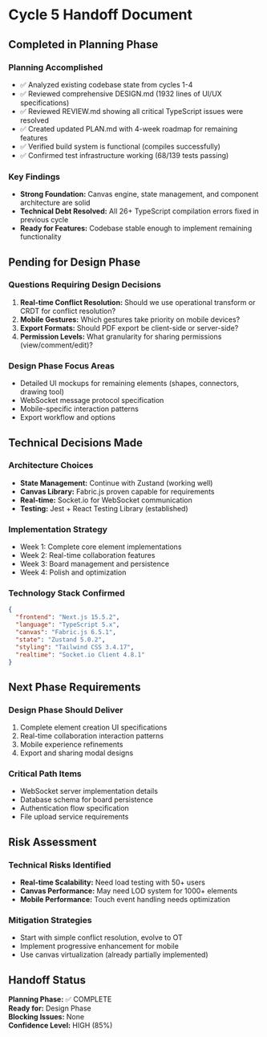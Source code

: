 # Cycle 5 Handoff Document

## Completed in Planning Phase

### Planning Accomplished
- ✅ Analyzed existing codebase state from cycles 1-4
- ✅ Reviewed comprehensive DESIGN.md (1932 lines of UI/UX specifications)
- ✅ Reviewed REVIEW.md showing all critical TypeScript issues were resolved
- ✅ Created updated PLAN.md with 4-week roadmap for remaining features
- ✅ Verified build system is functional (compiles successfully)
- ✅ Confirmed test infrastructure working (68/139 tests passing)

### Key Findings
- **Strong Foundation:** Canvas engine, state management, and component architecture are solid
- **Technical Debt Resolved:** All 26+ TypeScript compilation errors fixed in previous cycle
- **Ready for Features:** Codebase stable enough to implement remaining functionality

## Pending for Design Phase

### Questions Requiring Design Decisions
1. **Real-time Conflict Resolution:** Should we use operational transform or CRDT for conflict resolution?
2. **Mobile Gestures:** Which gestures take priority on mobile devices?
3. **Export Formats:** Should PDF export be client-side or server-side?
4. **Permission Levels:** What granularity for sharing permissions (view/comment/edit)?

### Design Phase Focus Areas
- Detailed UI mockups for remaining elements (shapes, connectors, drawing tool)
- WebSocket message protocol specification
- Mobile-specific interaction patterns
- Export workflow and options

## Technical Decisions Made

### Architecture Choices
- **State Management:** Continue with Zustand (working well)
- **Canvas Library:** Fabric.js proven capable for requirements
- **Real-time:** Socket.io for WebSocket communication
- **Testing:** Jest + React Testing Library (established)

### Implementation Strategy
- Week 1: Complete core element implementations
- Week 2: Real-time collaboration features
- Week 3: Board management and persistence
- Week 4: Polish and optimization

### Technology Stack Confirmed
```json
{
  "frontend": "Next.js 15.5.2",
  "language": "TypeScript 5.x",
  "canvas": "Fabric.js 6.5.1",
  "state": "Zustand 5.0.2",
  "styling": "Tailwind CSS 3.4.17",
  "realtime": "Socket.io Client 4.8.1"
}
```

## Next Phase Requirements

### Design Phase Should Deliver
1. Complete element creation UI specifications
2. Real-time collaboration interaction patterns
3. Mobile experience refinements
4. Export and sharing modal designs

### Critical Path Items
- WebSocket server implementation details
- Database schema for board persistence
- Authentication flow specification
- File upload service requirements

## Risk Assessment

### Technical Risks Identified
- **Real-time Scalability:** Need load testing with 50+ users
- **Canvas Performance:** May need LOD system for 1000+ elements
- **Mobile Performance:** Touch event handling needs optimization

### Mitigation Strategies
- Start with simple conflict resolution, evolve to OT
- Implement progressive enhancement for mobile
- Use canvas virtualization (already partially implemented)

## Handoff Status

**Planning Phase:** ✅ COMPLETE  
**Ready for:** Design Phase  
**Blocking Issues:** None  
**Confidence Level:** HIGH (85%)